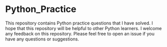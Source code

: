 # Python_Practice
This repository contains Python practice questions that I have solved.  I hope that this repository will be helpful to other Python learners. I welcome any feedback on this repository. Please feel free to open an issue if you have any questions or suggestions.
